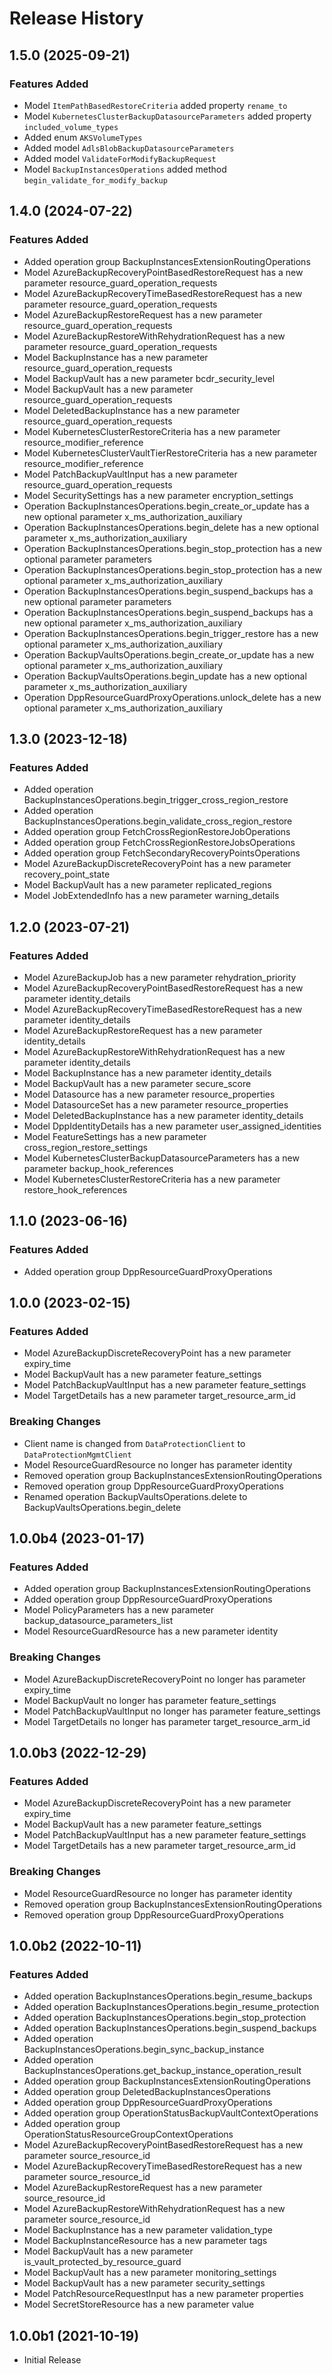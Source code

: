 # Release History

## 1.5.0 (2025-09-21)

### Features Added

  - Model `ItemPathBasedRestoreCriteria` added property `rename_to`
  - Model `KubernetesClusterBackupDatasourceParameters` added property `included_volume_types`
  - Added enum `AKSVolumeTypes`
  - Added model `AdlsBlobBackupDatasourceParameters`
  - Added model `ValidateForModifyBackupRequest`
  - Model `BackupInstancesOperations` added method `begin_validate_for_modify_backup`

## 1.4.0 (2024-07-22)

### Features Added

  - Added operation group BackupInstancesExtensionRoutingOperations
  - Model AzureBackupRecoveryPointBasedRestoreRequest has a new parameter resource_guard_operation_requests
  - Model AzureBackupRecoveryTimeBasedRestoreRequest has a new parameter resource_guard_operation_requests
  - Model AzureBackupRestoreRequest has a new parameter resource_guard_operation_requests
  - Model AzureBackupRestoreWithRehydrationRequest has a new parameter resource_guard_operation_requests
  - Model BackupInstance has a new parameter resource_guard_operation_requests
  - Model BackupVault has a new parameter bcdr_security_level
  - Model BackupVault has a new parameter resource_guard_operation_requests
  - Model DeletedBackupInstance has a new parameter resource_guard_operation_requests
  - Model KubernetesClusterRestoreCriteria has a new parameter resource_modifier_reference
  - Model KubernetesClusterVaultTierRestoreCriteria has a new parameter resource_modifier_reference
  - Model PatchBackupVaultInput has a new parameter resource_guard_operation_requests
  - Model SecuritySettings has a new parameter encryption_settings
  - Operation BackupInstancesOperations.begin_create_or_update has a new optional parameter x_ms_authorization_auxiliary
  - Operation BackupInstancesOperations.begin_delete has a new optional parameter x_ms_authorization_auxiliary
  - Operation BackupInstancesOperations.begin_stop_protection has a new optional parameter parameters
  - Operation BackupInstancesOperations.begin_stop_protection has a new optional parameter x_ms_authorization_auxiliary
  - Operation BackupInstancesOperations.begin_suspend_backups has a new optional parameter parameters
  - Operation BackupInstancesOperations.begin_suspend_backups has a new optional parameter x_ms_authorization_auxiliary
  - Operation BackupInstancesOperations.begin_trigger_restore has a new optional parameter x_ms_authorization_auxiliary
  - Operation BackupVaultsOperations.begin_create_or_update has a new optional parameter x_ms_authorization_auxiliary
  - Operation BackupVaultsOperations.begin_update has a new optional parameter x_ms_authorization_auxiliary
  - Operation DppResourceGuardProxyOperations.unlock_delete has a new optional parameter x_ms_authorization_auxiliary

## 1.3.0 (2023-12-18)

### Features Added

  - Added operation BackupInstancesOperations.begin_trigger_cross_region_restore
  - Added operation BackupInstancesOperations.begin_validate_cross_region_restore
  - Added operation group FetchCrossRegionRestoreJobOperations
  - Added operation group FetchCrossRegionRestoreJobsOperations
  - Added operation group FetchSecondaryRecoveryPointsOperations
  - Model AzureBackupDiscreteRecoveryPoint has a new parameter recovery_point_state
  - Model BackupVault has a new parameter replicated_regions
  - Model JobExtendedInfo has a new parameter warning_details

## 1.2.0 (2023-07-21)

### Features Added

  - Model AzureBackupJob has a new parameter rehydration_priority
  - Model AzureBackupRecoveryPointBasedRestoreRequest has a new parameter identity_details
  - Model AzureBackupRecoveryTimeBasedRestoreRequest has a new parameter identity_details
  - Model AzureBackupRestoreRequest has a new parameter identity_details
  - Model AzureBackupRestoreWithRehydrationRequest has a new parameter identity_details
  - Model BackupInstance has a new parameter identity_details
  - Model BackupVault has a new parameter secure_score
  - Model Datasource has a new parameter resource_properties
  - Model DatasourceSet has a new parameter resource_properties
  - Model DeletedBackupInstance has a new parameter identity_details
  - Model DppIdentityDetails has a new parameter user_assigned_identities
  - Model FeatureSettings has a new parameter cross_region_restore_settings
  - Model KubernetesClusterBackupDatasourceParameters has a new parameter backup_hook_references
  - Model KubernetesClusterRestoreCriteria has a new parameter restore_hook_references

## 1.1.0 (2023-06-16)

### Features Added

  - Added operation group DppResourceGuardProxyOperations

## 1.0.0 (2023-02-15)

### Features Added

  - Model AzureBackupDiscreteRecoveryPoint has a new parameter expiry_time
  - Model BackupVault has a new parameter feature_settings
  - Model PatchBackupVaultInput has a new parameter feature_settings
  - Model TargetDetails has a new parameter target_resource_arm_id

### Breaking Changes

  - Client name is changed from `DataProtectionClient` to `DataProtectionMgmtClient`
  - Model ResourceGuardResource no longer has parameter identity
  - Removed operation group BackupInstancesExtensionRoutingOperations
  - Removed operation group DppResourceGuardProxyOperations
  - Renamed operation BackupVaultsOperations.delete to BackupVaultsOperations.begin_delete

## 1.0.0b4 (2023-01-17)

### Features Added

  - Added operation group BackupInstancesExtensionRoutingOperations
  - Added operation group DppResourceGuardProxyOperations
  - Model PolicyParameters has a new parameter backup_datasource_parameters_list
  - Model ResourceGuardResource has a new parameter identity

### Breaking Changes

  - Model AzureBackupDiscreteRecoveryPoint no longer has parameter expiry_time
  - Model BackupVault no longer has parameter feature_settings
  - Model PatchBackupVaultInput no longer has parameter feature_settings
  - Model TargetDetails no longer has parameter target_resource_arm_id

## 1.0.0b3 (2022-12-29)

### Features Added

  - Model AzureBackupDiscreteRecoveryPoint has a new parameter expiry_time
  - Model BackupVault has a new parameter feature_settings
  - Model PatchBackupVaultInput has a new parameter feature_settings
  - Model TargetDetails has a new parameter target_resource_arm_id

### Breaking Changes

  - Model ResourceGuardResource no longer has parameter identity
  - Removed operation group BackupInstancesExtensionRoutingOperations
  - Removed operation group DppResourceGuardProxyOperations

## 1.0.0b2 (2022-10-11)

### Features Added

  - Added operation BackupInstancesOperations.begin_resume_backups
  - Added operation BackupInstancesOperations.begin_resume_protection
  - Added operation BackupInstancesOperations.begin_stop_protection
  - Added operation BackupInstancesOperations.begin_suspend_backups
  - Added operation BackupInstancesOperations.begin_sync_backup_instance
  - Added operation BackupInstancesOperations.get_backup_instance_operation_result
  - Added operation group BackupInstancesExtensionRoutingOperations
  - Added operation group DeletedBackupInstancesOperations
  - Added operation group DppResourceGuardProxyOperations
  - Added operation group OperationStatusBackupVaultContextOperations
  - Added operation group OperationStatusResourceGroupContextOperations
  - Model AzureBackupRecoveryPointBasedRestoreRequest has a new parameter source_resource_id
  - Model AzureBackupRecoveryTimeBasedRestoreRequest has a new parameter source_resource_id
  - Model AzureBackupRestoreRequest has a new parameter source_resource_id
  - Model AzureBackupRestoreWithRehydrationRequest has a new parameter source_resource_id
  - Model BackupInstance has a new parameter validation_type
  - Model BackupInstanceResource has a new parameter tags
  - Model BackupVault has a new parameter is_vault_protected_by_resource_guard
  - Model BackupVault has a new parameter monitoring_settings
  - Model BackupVault has a new parameter security_settings
  - Model PatchResourceRequestInput has a new parameter properties
  - Model SecretStoreResource has a new parameter value

## 1.0.0b1 (2021-10-19)

* Initial Release
